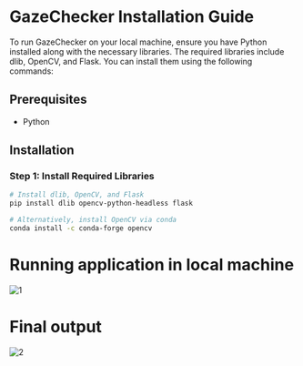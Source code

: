 
# GazeChecker Installation Guide

To run GazeChecker on your local machine, ensure you have Python installed along with the necessary libraries. The required libraries include dlib, OpenCV, and Flask. You can install them using the following commands:

## Prerequisites

- Python

## Installation

### Step 1: Install Required Libraries

```bash
# Install dlib, OpenCV, and Flask
pip install dlib opencv-python-headless flask

# Alternatively, install OpenCV via conda
conda install -c conda-forge opencv
```

# Running application in local machine

![1](https://github.com/BhumikaPathak2/GazeTester/assets/147112956/b1ce25ce-2bdb-47b8-a32e-db605865e829)

# Final output
![2](https://github.com/BhumikaPathak2/GazeTester/assets/147112956/5f44d746-da40-4850-835a-c45f3462e01a)
